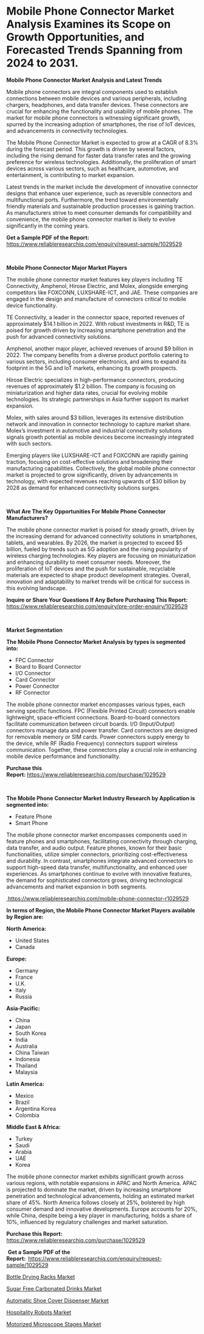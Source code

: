 <p><h1>Mobile Phone Connector Market Analysis Examines its Scope on Growth Opportunities, and Forecasted Trends Spanning from 2024 to 2031.</h1></p><p><strong>Mobile Phone Connector Market Analysis and Latest Trends</strong></p>
<p><p>Mobile phone connectors are integral components used to establish connections between mobile devices and various peripherals, including chargers, headphones, and data transfer devices. These connectors are crucial for enhancing the functionality and usability of mobile phones. The market for mobile phone connectors is witnessing significant growth, spurred by the increasing adoption of smartphones, the rise of IoT devices, and advancements in connectivity technologies.</p><p>The Mobile Phone Connector Market is expected to grow at a CAGR of 8.3% during the forecast period. This growth is driven by several factors, including the rising demand for faster data transfer rates and the growing preference for wireless technologies. Additionally, the proliferation of smart devices across various sectors, such as healthcare, automotive, and entertainment, is contributing to market expansion.</p><p>Latest trends in the market include the development of innovative connector designs that enhance user experience, such as reversible connectors and multifunctional ports. Furthermore, the trend toward environmentally friendly materials and sustainable production processes is gaining traction. As manufacturers strive to meet consumer demands for compatibility and convenience, the mobile phone connector market is likely to evolve significantly in the coming years.</p></p>
<p><strong>Get a Sample PDF of the Report:&nbsp;</strong> <a href="https://www.reliableresearchiq.com/enquiry/request-sample/1029529?utm_campaign=1123&utm_medium=2&utm_source=Github&utm_content=ia&utm_term=16112024&utm_id=mobile-phone-connector">https://www.reliableresearchiq.com/enquiry/request-sample/1029529</a></p>
<p>&nbsp;</p>
<p><strong>Mobile Phone Connector Major Market Players</strong></p>
<p><p>The mobile phone connector market features key players including TE Connectivity, Amphenol, Hirose Electric, and Molex, alongside emerging competitors like FOXCONN, LUXSHARE-ICT, and JAE. These companies are engaged in the design and manufacture of connectors critical to mobile device functionality.</p><p>TE Connectivity, a leader in the connector space, reported revenues of approximately $14.1 billion in 2022. With robust investments in R&D, TE is poised for growth driven by increasing smartphone penetration and the push for advanced connectivity solutions.</p><p>Amphenol, another major player, achieved revenues of around $9 billion in 2022. The company benefits from a diverse product portfolio catering to various sectors, including consumer electronics, and aims to expand its footprint in the 5G and IoT markets, enhancing its growth prospects.</p><p>Hirose Electric specializes in high-performance connectors, producing revenues of approximately $1.2 billion. The company is focusing on miniaturization and higher data rates, crucial for evolving mobile technologies. Its strategic partnerships in Asia further support its market expansion.</p><p>Molex, with sales around $3 billion, leverages its extensive distribution network and innovation in connector technology to capture market share. Molex’s investment in automotive and industrial connectivity solutions signals growth potential as mobile devices become increasingly integrated with such sectors.</p><p>Emerging players like LUXSHARE-ICT and FOXCONN are rapidly gaining traction, focusing on cost-effective solutions and broadening their manufacturing capabilities. Collectively, the global mobile phone connector market is projected to grow significantly, driven by advancements in technology, with expected revenues reaching upwards of $30 billion by 2028 as demand for enhanced connectivity solutions surges.</p></p>
<p>&nbsp;</p>
<p><strong>What Are The Key Opportunities For Mobile Phone Connector Manufacturers?</strong></p>
<p><p>The mobile phone connector market is poised for steady growth, driven by the increasing demand for advanced connectivity solutions in smartphones, tablets, and wearables. By 2026, the market is projected to exceed $5 billion, fueled by trends such as 5G adoption and the rising popularity of wireless charging technologies. Key players are focusing on miniaturization and enhancing durability to meet consumer needs. Moreover, the proliferation of IoT devices and the push for sustainable, recyclable materials are expected to shape product development strategies. Overall, innovation and adaptability to market trends will be critical for success in this evolving landscape.</p></p>
<p><strong>Inquire or Share Your Questions If Any Before Purchasing This Report:</strong> <a href="https://www.reliableresearchiq.com/enquiry/pre-order-enquiry/1029529?utm_campaign=1123&utm_medium=2&utm_source=Github&utm_content=ia&utm_term=16112024&utm_id=mobile-phone-connector">https://www.reliableresearchiq.com/enquiry/pre-order-enquiry/1029529</a></p>
<p>&nbsp;</p>
<p><strong>Market Segmentation</strong></p>
<p><strong>The Mobile Phone Connector Market Analysis by types is segmented into:</strong></p>
<p><ul><li>FPC Connector</li><li>Board to Board Connector</li><li>I/O Connector</li><li>Card Connector</li><li>Power Connector</li><li>RF Connector</li></ul></p>
<p><p>The mobile phone connector market encompasses various types, each serving specific functions. FPC (Flexible Printed Circuit) connectors enable lightweight, space-efficient connections. Board-to-board connectors facilitate communication between circuit boards. I/O (Input/Output) connectors manage data and power transfer. Card connectors are designed for removable memory or SIM cards. Power connectors supply energy to the device, while RF (Radio Frequency) connectors support wireless communication. Together, these connectors play a crucial role in enhancing mobile device performance and functionality.</p></p>
<p><strong>Purchase this Report:&nbsp;</strong><a href="https://www.reliableresearchiq.com/purchase/1029529?utm_campaign=1123&utm_medium=2&utm_source=Github&utm_content=ia&utm_term=16112024&utm_id=mobile-phone-connector">https://www.reliableresearchiq.com/purchase/1029529</a></p>
<p>&nbsp;</p>
<p><strong>The Mobile Phone Connector Market Industry Research by Application is segmented into:</strong></p>
<p><ul><li>Feature Phone</li><li>Smart Phone</li></ul></p>
<p><p>The mobile phone connector market encompasses components used in feature phones and smartphones, facilitating connectivity through charging, data transfer, and audio output. Feature phones, known for their basic functionalities, utilize simpler connectors, prioritizing cost-effectiveness and durability. In contrast, smartphones integrate advanced connectors to support high-speed data transfer, multifunctionality, and enhanced user experiences. As smartphones continue to evolve with innovative features, the demand for sophisticated connectors grows, driving technological advancements and market expansion in both segments.</p></p>
<p><a href="https://www.reliableresearchiq.com/mobile-phone-connector-r1029529?utm_campaign=1123&utm_medium=2&utm_source=Github&utm_content=ia&utm_term=16112024&utm_id=mobile-phone-connector">&nbsp;https://www.reliableresearchiq.com/mobile-phone-connector-r1029529</a></p>
<p><strong>In terms of Region, the Mobile Phone Connector Market Players available by Region are:</strong></p>
<p>
    <p> <strong> North America: </strong>
        <ul>
            <li>United States</li>
            <li>Canada</li>
        </ul>
        </p> 
    <p> <strong> Europe: </strong>
        <ul>
            <li>Germany</li>
            <li>France</li>
            <li>U.K.</li>
            <li>Italy</li>
            <li>Russia</li>
        </ul>
        </p> 
    <p> <strong> Asia-Pacific: </strong>
        <ul>
            <li>China</li>
            <li>Japan</li>
            <li>South Korea</li>
            <li>India</li>
            <li>Australia</li>
            <li>China Taiwan</li>
            <li>Indonesia</li>
            <li>Thailand</li>
            <li>Malaysia</li>
        </ul>
        </p> 
    <p> <strong> Latin America: </strong>
        <ul>
            <li>Mexico</li>
            <li>Brazil</li>
            <li>Argentina Korea</li>
            <li>Colombia</li>
        </ul>
        </p> 
    <p> <strong> Middle East & Africa: </strong>
        <ul>
            <li>Turkey</li>
            <li>Saudi</li>
            <li>Arabia</li>
            <li>UAE</li>
            <li>Korea</li>
        </ul>
    </p>
    </p>
<p><p>The mobile phone connector market exhibits significant growth across various regions, with notable expansions in APAC and North America. APAC is projected to dominate the market, driven by increasing smartphone penetration and technological advancements, holding an estimated market share of 45%. North America follows closely at 25%, bolstered by high consumer demand and innovative developments. Europe accounts for 20%, while China, despite being a key player in manufacturing, holds a share of 10%, influenced by regulatory challenges and market saturation.</p></p>
<p><strong>Purchase this Report: </strong><a href="https://www.reliableresearchiq.com/purchase/1029529?utm_campaign=1123&utm_medium=2&utm_source=Github&utm_content=ia&utm_term=16112024&utm_id=mobile-phone-connector">https://www.reliableresearchiq.com/purchase/1029529</a></p>
<p>&nbsp;<strong>Get a Sample PDF of the Report:&nbsp;&nbsp;</strong><a href="https://www.reliableresearchiq.com/enquiry/request-sample/1029529?utm_campaign=1123&utm_medium=2&utm_source=Github&utm_content=ia&utm_term=16112024&utm_id=mobile-phone-connector">https://www.reliableresearchiq.com/enquiry/request-sample/1029529</a></p>
<p><strong></strong></p>
<p><p><a href="https://issuu.com/reportprime-2/docs/bottle-drying-racks-market-size-203_fe31e322f2ebb9?utm_campaign=1123&utm_medium=2&utm_source=Github&utm_content=ia&utm_term=16112024&utm_id=mobile-phone-connector">Bottle Drying Racks Market</a></p><p><a href="https://www.linkedin.com/pulse/sugar-free-carbonated-drinks-market-evolution-future-outlook-f3wcf?utm_campaign=1123&utm_medium=2&utm_source=Github&utm_content=ia&utm_term=16112024&utm_id=mobile-phone-connector">Sugar Free Carbonated Drinks Market</a></p><p><a href="https://issuu.com/reportprime-2/docs/automatic-shoe-cover-dispenser-mark_d1f2701451c1ca?utm_campaign=1123&utm_medium=2&utm_source=Github&utm_content=ia&utm_term=16112024&utm_id=mobile-phone-connector">Automatic Shoe Cover Dispenser Market</a></p><p><a href="https://www.linkedin.com/pulse/future-trends-global-hospitality-robots-market-insights-analysis-rtpif?utm_campaign=1123&utm_medium=2&utm_source=Github&utm_content=ia&utm_term=16112024&utm_id=mobile-phone-connector">Hospitality Robots Market</a></p><p><a href="https://www.linkedin.com/pulse/key-drivers-motorized-microscope-stages-market-trends-future-r0uqf?utm_campaign=1123&utm_medium=2&utm_source=Github&utm_content=ia&utm_term=16112024&utm_id=mobile-phone-connector">Motorized Microscope Stages Market</a></p></p>